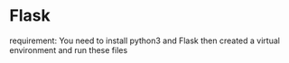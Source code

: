 # Flask
requirement:
You need to install python3 and Flask
then created a virtual environment and run these files

